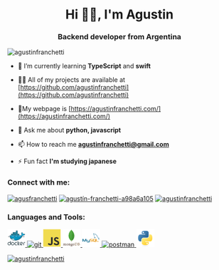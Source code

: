 <h1 align="center">Hi 👋🏻, I'm Agustin</h1>
<h3 align="center">Backend developer from Argentina</h3>

<p align="left"> <img src="https://komarev.com/ghpvc/?username=agustinfranchetti&label=Profile%20views&color=0e75b6&style=flat" alt="agustinfranchetti" /> </p>

- 🌱 I’m currently learning **TypeScript** and **swift**

- 👨‍💻 All of my projects are available at [https://github.com/agustinfranchetti](https://github.com/agustinfranchetti)

- 📝My webpage is [https://agustinfranchetti.com/](https://agustinfranchetti.com/)

- 💬 Ask me about **python, javascript**

- 📫 How to reach me **agustinfranchetti@gmail.com**

- ⚡ Fun fact **I'm studying japanese**

<h3 align="left">Connect with me:</h3>
<p align="left">
<a href="https://twitter.com/0xfrancho" target="blank"><img align="center" src="https://raw.githubusercontent.com/rahuldkjain/github-profile-readme-generator/master/src/images/icons/Social/twitter.svg" alt="agusfranchetti" height="30" width="40" /></a>
<a href="https://linkedin.com/in/agustín-franchetti-a98a6a105" target="blank"><img align="center" src="https://raw.githubusercontent.com/rahuldkjain/github-profile-readme-generator/master/src/images/icons/Social/linked-in-alt.svg" alt="agustín-franchetti-a98a6a105" height="30" width="40" /></a>
<a href="https://instagram.com/agustinfranchetti" target="blank"><img align="center" src="https://raw.githubusercontent.com/rahuldkjain/github-profile-readme-generator/master/src/images/icons/Social/instagram.svg" alt="agustinfranchetti" height="30" width="40" /></a>
</p>

<h3 align="left">Languages and Tools:</h3>
<p align="left"></a><a href="https://www.docker.com/" target="_blank"> <img src="https://raw.githubusercontent.com/devicons/devicon/master/icons/docker/docker-original-wordmark.svg" alt="docker" width="40" height="40"/> </a> <a href="https://cloud.google.com" target="_blank"></a> <a href="https://git-scm.com/" target="_blank"> <img src="https://www.vectorlogo.zone/logos/git-scm/git-scm-icon.svg" alt="git" width="40" height="40"/> </a> <a href="https://developer.mozilla.org/en-US/docs/Web/JavaScript" target="_blank"> <img src="https://raw.githubusercontent.com/devicons/devicon/master/icons/javascript/javascript-original.svg" alt="javascript" width="40" height="40"/> </a><a href="https://www.mongodb.com/" target="_blank"> <img src="https://raw.githubusercontent.com/devicons/devicon/master/icons/mongodb/mongodb-original-wordmark.svg" alt="mongodb" width="40" height="40"/> </a> <a href="https://www.mysql.com/" target="_blank"> <img src="https://raw.githubusercontent.com/devicons/devicon/master/icons/mysql/mysql-original-wordmark.svg" alt="mysql" width="40" height="40"/> </a> <a href="https://postman.com" target="_blank"> <img src="https://www.vectorlogo.zone/logos/getpostman/getpostman-icon.svg" alt="postman" width="40" height="40"/> </a> <a href="https://www.python.org" target="_blank"> <img src="https://raw.githubusercontent.com/devicons/devicon/master/icons/python/python-original.svg" alt="python" width="40" height="40"/> </p>

<p><img align="center" src="https://github-readme-stats.vercel.app/api/top-langs?username=agustinfranchetti&show_icons=true&locale=en&layout=compact" alt="agustinfranchetti" /></p>

